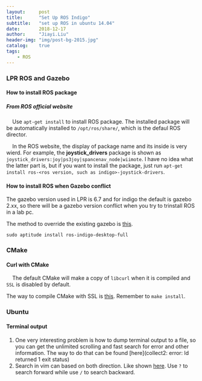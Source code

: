 ```yaml
---
layout:     post
title:      "Set Up ROS Indigo"
subtitle:   "set up ROS in ubuntu 14.04"
date:       2018-12-17
author:     "Jiayi.Liu"
header-img: "img/post-bg-2015.jpg"
catalog: 	true
tags:
    - ROS
---
```


### LPR ROS and Gazebo

#### How to install ROS package

##### From ROS official website
&nbsp;&nbsp;&nbsp;&nbsp;Use `apt-get install` to install ROS package. The installed package will be automatically installed to `/opt/ros/share/`, which is the defaul ROS director.

&nbsp;&nbsp;&nbsp;&nbsp;In the ROS website, the display of package name and its inside is very wierd. For example, the **joystick_drivers** package is shown as `joystick_drivers:joy|ps3joy|spancenav_node|wiimote`. I have no idea what the latter part is, but if you want to install the package, just run `apt-get install ros-<ros version, such as indigo>-joystick-drivers`.

#### How to install ROS when Gazebo conflict
The gazebo version used in LPR is 6.7 and for indigo the default is gazebo 2.xx, so there will be a gazebo version conflict when you try to trinstall ROS in a lab pc. 

The method to override the existing gazebo is [this](https://blog.csdn.net/sinat_34816302/article/details/79145382).

`sudo aptitude install ros-indigo-desktop-full`

### CMake

#### Curl with CMake
&nbsp;&nbsp;&nbsp;&nbsp;The default CMake will make a copy of `libcurl` when it is compiled and `SSL` is disabled by default.

The way to compile CMake with SSL is [this](https://stackoverflow.com/questions/44633043/cmake-libcurl-was-built-with-ssl-disabled-https-not-supported). Remember to `make install`.

### Ubuntu

#### Terminal output
1. One very interesting problem is how to dump terminal output to a file, so you can get the unlimited scrolling and fast search for error and other information. The way to do that can be found [here](collect2: error: ld returned 1 exit status)
2. Search in vim can based on both direction. Like shown [here](http://vim.wikia.com/wiki/Searching). Use `?` to search forward while use `/` to search backward.
